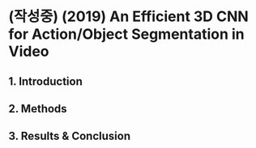 # \(작성중\) \(2019\) An Efficient 3D CNN for Action/Object Segmentation in Video

## 1. Introduction

## 2. Methods

## 3. Results & Conclusion

